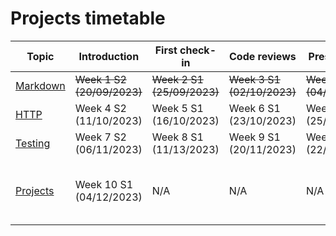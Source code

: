 # Projects timetable


|Topic   |Introduction |First check-in  |Code reviews   | Presentation  | Comments  |
|---|---|---|---|---|---|
|[Markdown](https://learn.foundersandcoders.com/course/syllabus/foundation/markup/project/)   | ~~Week 1 S2 <br> (20/09/2023)~~ | ~~Week 2 S1 <br> (25/09/2023)~~  |~~Week 3 S1 <br> (02/10/2023)~~   | ~~Week 3 S2 <br> (04/10/2023)~~  |   [link to all projects](https://github.com/search?q=topic%3Amarkup+org%3AFAC29A&type=Repositories)|
|[HTTP](https://learn.foundersandcoders.com/course/syllabus/foundation/http/project/)   |Week 4 S2 <br> (11/10/2023) |Week 5 S1 <br> (16/10/2023)   |Week 6 S1 <br> (23/10/2023)   |Week 6 S2 <br> (25/10/2023)   |   |
|[Testing](https://learn.foundersandcoders.com/course/syllabus/foundation/testing/project/)   |Week 7 S2 <br> (06/11/2023) |Week 8 S1 <br> (11/13/2023)  |Week 9 S1 <br> (20/11/2023)   |Week 9 S2 <br> (22/11/2023)   |   |
|[Projects ](https://learn.foundersandcoders.com/course/syllabus/foundation/projects/project/)   |Week 10 S1 <br> (04/12/2023)  | N/A  | N/A  | N/A  |Optional; can be done in pairs or solo   |
